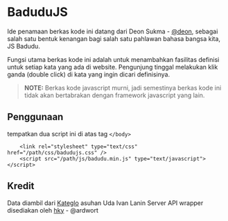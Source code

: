 BaduduJS
=======

Ide penamaan berkas kode ini datang dari Deon Sukma - [@deon](http://twitter.com/deon), sebagai salah satu bentuk kenangan bagi salah satu pahlawan bahasa bangsa kita, JS Badudu.

Fungsi utama berkas kode ini adalah untuk menambahkan fasilitas definisi untuk setiap kata yang ada di website. Pengunjung tinggal melakukan klik ganda (double click) di kata yang ingin dicari definisinya.

> **NOTE:** Berkas kode javascript murni, jadi semestinya berkas kode ini tidak akan bertabrakan dengan framework javascript yang lain.


Penggunaan
----------

tempatkan dua script ini di atas tag `</body>`

```
    <link rel="stylesheet" type="text/css" href="/path/css/badudujs.css" />
    <script src="/path/js/badudu.min.js" type="text/javascript"></script>
```

Kredit
------
Data diambil dari [Kateglo](http://www.kateglo.com) asuhan Uda Ivan Lanin
Server API wrapper disediakan oleh [hky](http://twitter.com/ballysta) - @ardwort

